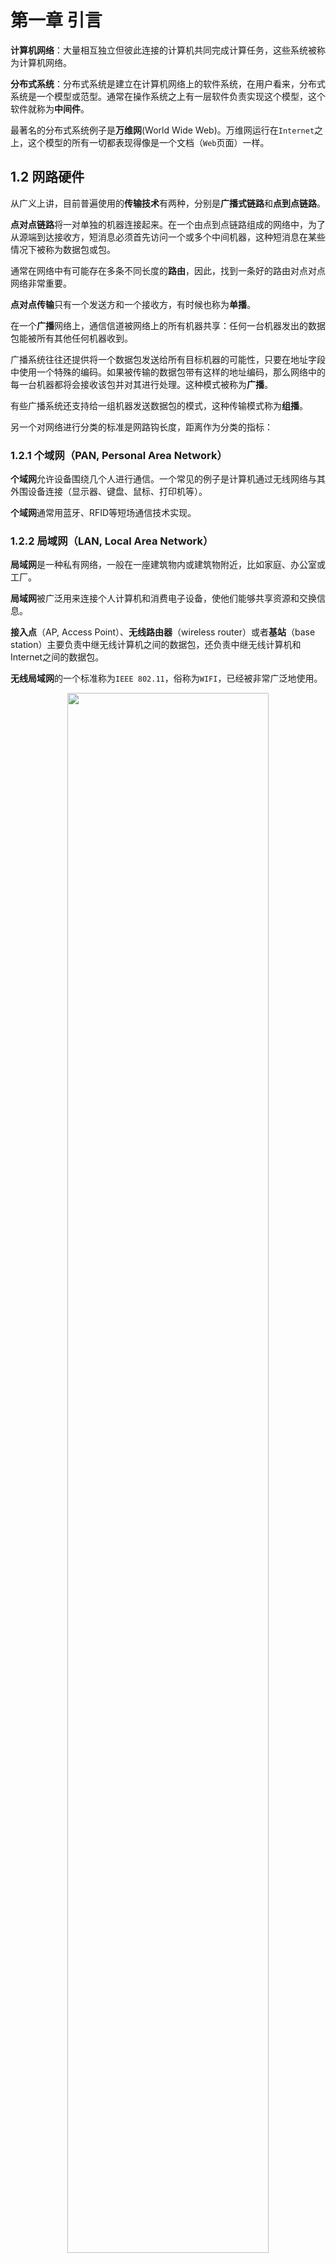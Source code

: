 # 第一章 引言

**计算机网络**：大量相互独立但彼此连接的计算机共同完成计算任务，这些系统被称为计算机网络。

**分布式系统**：分布式系统是建立在计算机网络上的软件系统，在用户看来，分布式系统是一个模型或范型。通常在操作系统之上有一层软件负责实现这个模型，这个软件就称为**中间件**。

最著名的分布式系统例子是**万维网**(World Wide Web)。万维网运行在`Internet`之上，这个模型的所有一切都表现得像是一个文档（`Web`页面）一样。


## 1.2 网路硬件

从广义上讲，目前普遍使用的**传输技术**有两种，分别是**广播式链路**和**点到点链路**。

**点对点链路**将一对单独的机器连接起来。在一个由点到点链路组成的网络中，为了从源端到达接收方，短消息必须首先访问一个或多个中间机器，这种短消息在某些情况下被称为数据包或包。

通常在网络中有可能存在多条不同长度的**路由**，因此，找到一条好的路由对点对点网络非常重要。

**点对点传输**只有一个发送方和一个接收方，有时候也称为**单播**。

在一个**广播**网络上，通信信道被网络上的所有机器共享：任何一台机器发出的数据包能被所有其他任何机器收到。

广播系统往往还提供将一个数据包发送给所有目标机器的可能性，只要在地址字段中使用一个特殊的编码。如果被传输的数据包带有这样的地址编码，那么网络中的每一台机器都将会接收该包并对其进行处理。这种模式被称为**广播**。

有些广播系统还支持给一组机器发送数据包的模式，这种传输模式称为**组播**。

另一个对网络进行分类的标准是网路钩长度，距离作为分类的指标：

### 1.2.1 个域网（PAN, Personal Area Network）

**个域网**允许设备围绕几个人进行通信。一个常见的例子是计算机通过无线网络与其外围设备连接（显示器、键盘、鼠标、打印机等）。

**个域网**通常用蓝牙、RFID等短场通信技术实现。

### 1.2.2 局域网（LAN, Local Area Network）

**局域网**是一种私有网络，一般在一座建筑物内或建筑物附近，比如家庭、办公室或工厂。

**局域网**被广泛用来连接个人计算机和消费电子设备，使他们能够共享资源和交换信息。

**接入点**（AP, Access Point）、**无线路由器**（wireless router）或者**基站**（base station）主要负责中继无线计算机之间的数据包，还负责中继无线计算机和Internet之间的数据包。

**无线局域网**的一个标准称为`IEEE 802.11`，俗称为`WIFI`，已经被非常广泛地使用。

<div align = center>
<img src = "https://img-blog.csdnimg.cn/20191001153033123.png" width = "80%">
<div align = left>

**有线局域网使**用了各种不同的传输技术，它们大多使用铜线或光线作为传输介质。

许多**有线局域网**的拓扑结构是以点到点链路为基础。俗称**以太网**（Ethernet）的`IEEE 802.3`是现如今最常用的一种有线局域网。

上图右边是一个**交换式以太网**的拓扑例子，其中每台计算机按照以太网协议规定的方式运行，通过一条点到点链路连接到一个盒子，这个盒子被称为**交换机**。

**虚拟局域网（VLAN）**是一组逻辑上的设备和用户，这些设备和用户并不受物理位置的限制，可以根据功能、部门及应用等因素将它们组织起来，相互之间的通信就好像它们在同一个网段中一样，由此得名虚拟局域网。

### 1.2.3 城域网（MAN, Metropolitan Area Network）

**城域网**的范围可以覆盖一个城市，最有名的城域网例子是许多城市都有的有线电视网。

下图是一个基于有线电视的城域网的结构图：

<div align = center>
<img src = "https://img-blog.csdnimg.cn/20191001154342864.png" width = "80%">
<div align = left>

从上图可以看到，电视信号和Internet流量都先被送到一个集中式线缆前端（cable headend），然后再分发到居民的家中。

**WiMAX**是一种城域网，它由最近发展的高速无线Internet催生而来，并且已经被标准化为`IEEE 802.16`。

### 1.2.4 广域网（WAN, Wide Area Network）

**广域网**的范围很大，它能跨越很大的地理区域，通常是一个国家、地区或者一个大陆。

下图是连接一个公司的三个办事处的广域网结构图：

<div align = center>
<img src = "https://img-blog.csdnimg.cn/20191001155118675.png" width = "80%">
  <div align = left>
    
其中，网络中的所有计算机被称为**主机（host）**，然后把连接这些主机的网络其余部分称为**通信子网**或者**子网**。

**子网**的工作是把信息从一个主机携带到另一个主机。

在大多数广域网中，子网由两个不同部分组成：**传输线路**和**交换元素**。

**传输线路**负责在及其之间移动比特，它们可以是铜线、光纤或者是无线链路。（大多数公司没有铺设自己的传输线路，因此，它们从电信公司租赁传输线路。）

**交换元素**或简称为**交换机**是专用的计算机，负责连接两条或两条以上的传输线路。当数据到达一条入境线路时，交换元素必须选择一条出境线路将数据转发出去。

这种负责交换的计算机在过去有各种不同的名称，现在最常用的名称是**路由器**。

**广域网**和**有线局域网**的区别通常由如下几点：
- 通常广域网中，主机和子网是由不同的人拥有和经营。
- 广域网中路由器通常连接不同类型的网络技术。例如，办公室内部网络可能是以太网，而长途传输线路可能是SONET链路.
- 广域网的子网可以连接单个计算机，就像局域网中一样，或者连接到整个局域网。

下面是两种不同类型的广域网：

**第一种广域网**，公司并不租赁专用的传输线路，而是把自己的办事处连接到Internet。这种方式下，办事处之间可以通过虚拟链路相互连接，而这些链路使用了底层Internet的容量。这种方式称为**虚拟专用网络**(VPN, Virtual Private Network)。

相比租赁专线，VPN具有虚拟化的一贯优势，它提供了重用某种资源（Internet连接）的灵活性。VPN也有虚拟化的一般缺点，即缺乏对底层资源的控制。采用专用线路能获得的容量是明确的，而使用VPN，所走的里程数可能会随Internet服务的变化而有所不同。

<div align = center>
<img src = "https://img-blog.csdnimg.cn/20191001164029933.png" width = "80%">
<div align = left>
    
**第二种广域网**，子网由不同的公司负责运营。子网运营者称为**网络服务提供商**（network service privider），公司办事处是它的客户。子网运营者还与Internet的其他网络相连。这样的子网运营商称为**Internet服务提供商**(ISP, Internet Service Provider)，相应的子网称为**ISP网络**。

<div align = center>
<img src = "https://img-blog.csdnimg.cn/20191001164503105.png" width = "80%">
<div align = left>
  
 ### 1.2.5 互联网络
 
一组相互连接的网络称为**互联网络**或**互联网**。

全球范围的**因特网(Internet)**通常用首字母大写来表示。Internet使用ISP网络来连接各种各样的企业网络、家庭网络和许多其他网络。

 
